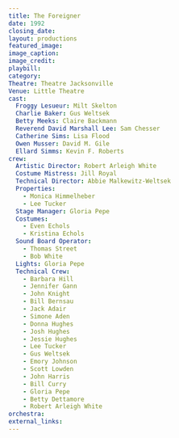 ```yaml
---
title: The Foreigner
date: 1992
closing_date: 
layout: productions
featured_image: 
image_caption:
image_credit:
playbill: 
category: 
Theatre: Theatre Jacksonville
Venue: Little Theatre
cast:
  Froggy Lesueur: Milt Skelton
  Charlie Baker: Gus Weltsek
  Betty Meeks: Claire Backmann
  Reverend David Marshall Lee: Sam Chesser
  Catherine Sims: Lisa Flood
  Owen Musser: David M. Gile
  Ellard Simms: Kevin F. Roberts
crew:
  Artistic Director: Robert Arleigh White
  Costume Mistress: Jill Royal
  Technical Director: Abbie Malkewitz-Weltsek
  Properties:
    - Monica Himmelheber
    - Lee Tucker
  Stage Manager: Gloria Pepe
  Costumes:
    - Even Echols
    - Kristina Echols
  Sound Board Operator:
    - Thomas Street
    - Bob White
  Lights: Gloria Pepe
  Technical Crew:
    - Barbara Hill
    - Jennifer Gann
    - John Knight
    - Bill Bernsau
    - Jack Adair
    - Simone Aden
    - Donna Hughes
    - Josh Hughes
    - Jessie Hughes
    - Lee Tucker
    - Gus Weltsek
    - Emory Johnson
    - Scott Lowden
    - John Harris
    - Bill Curry
    - Gloria Pepe
    - Betty Dettamore
    - Robert Arleigh White
orchestra:
external_links:
---
```

